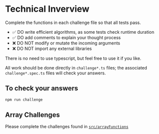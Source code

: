 # Technical Inverview

Complete the functions in each challenge file so that all tests pass.
 - ✅ DO write efficient algorithms, as some tests check runtime duration
 - ✅ DO add comments to explain your thought process
 - ❌ DO NOT modify or mutate the incoming arguments
 - ❌ DO NOT import any external libraries
 
There is no need to use typescript, but feel free to use it if you like.

All work should be done directly in `challenge*.ts` files; the associated `challenge*.spec.ts` files will check your answers.

## To check your answers

```sh
npm run challenge
```

## Array Challenges
Please complete the challenges found in [`src/arrayFunctions`](src/arrayFunctions)